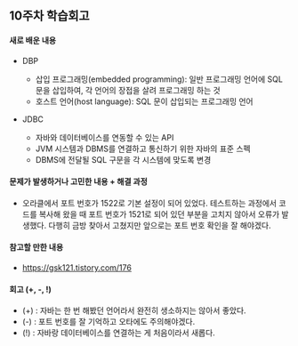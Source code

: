 ## 10주차 학습회고

#### 새로 배운 내용
  - DBP
    - 삽입 프로그래밍(embedded programming): 일반 프로그래밍 언어에 SQL 문을 삽입하여, 각 언어의 장접을 살려 프로그래밍 하는 것
    - 호스트 언어(host language): SQL 문이 삽입되는 프로그래밍 언어
    
  - JDBC
    - 자바와 데이터베이스를 연동할 수 있는 API
    - JVM 시스템과 DBMS를 연결하고 통신하기 위한 자바의 표준 스펙
    - DBMS에 전달될 SQL 구문을 각 시스템에 맞도록 변경

#### 문제가 발생하거나 고민한 내용 + 해결 과정
  - 오라클에서 포트 번호가 1522로 기본 설정이 되어 있었다.
  테스트하는 과정에서 코드를 복사해 왔을 때 포트 번호가 1521로 되어 있던 부분을 고치지 않아서 오류가 발생했다.
  다행히 금방 찾아서 고쳤지만 앞으로는 포트 번호 확인을 잘 해야겠다.

#### 참고할 만한 내용
  - https://gsk121.tistory.com/176

#### 회고 (+, -, !)
  - (+) : 자바는 한 번 해봤던 언어라서 완전히 생소하지는 않아서 좋았다.
  - (-) : 포트 번호를 잘 기억하고 오타에도 주의해야겠다.
  - (!) : 자바랑 데이터베이스를 연결하는 게 처음이라서 새롭다.
